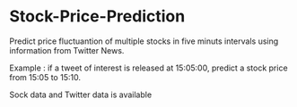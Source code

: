 # Stock-Price-Prediction

Predict price fluctuantion of multiple stocks in five minuts intervals using information from Twitter News.

Example : if a tweet of interest is released at 15:05:00, predict a stock price from 15:05 to 15:10.


Sock data and Twitter data is available
